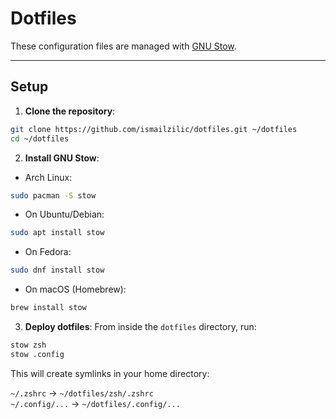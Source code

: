 # Dotfiles

These configuration files are managed with [GNU Stow](https://www.gnu.org/software/stow/).

---

## Setup

1. **Clone the repository**:

```bash
git clone https://github.com/ismailzilic/dotfiles.git ~/dotfiles
cd ~/dotfiles
```

2. **Install GNU Stow**:

- Arch Linux:

```bash
sudo pacman -S stow
```

- On Ubuntu/Debian:

```bash
sudo apt install stow
```

- On Fedora:

```bash
sudo dnf install stow
```

- On macOS (Homebrew):

```bash
brew install stow
```

3. **Deploy dotfiles**:
   From inside the `dotfiles` directory, run:

```bash
stow zsh
stow .config
```

This will create symlinks in your home directory:

`~/.zshrc` → `~/dotfiles/zsh/.zshrc`  
`~/.config/...` → `~/dotfiles/.config/...`
